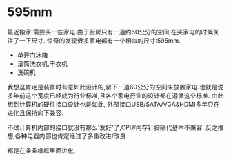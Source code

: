 # 595mm

最近搬家,需要买一些家电.由于厨房只有一道约60公分的空间,在买家电的时候关注了一下尺寸. 惊奇的发现很多家电都有一个相似的尺寸:595mm.

* 单开门冰箱
* 滚筒洗衣机,干衣机
* 洗碗机

我想这肯定是装修时有意如此设计的,留下一道60公分的空间来放置家电.也就是说多年前这个宽度已经成为行业标准,且各个家电行业的设计都在遵循这个标准. 由此想到计算机的硬件接口设计也是如此, 外部接口USB/SATA/VGA&HDMI多年只在进化且保持向下兼容.

不过计算机内部的接口就没有那么'友好'了,CPU/内存针脚隔代基本不兼容. 反之推想,各种电器内部也肯定经过了多重改进/改良.

都是在条条框框里面进化.